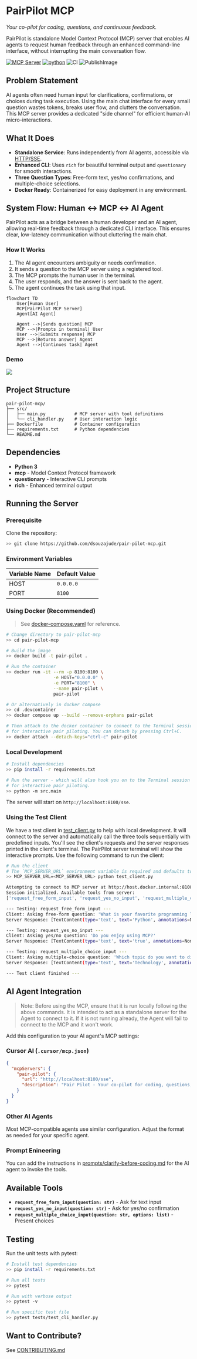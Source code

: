 # PairPilot MCP
*Your co-pilot for coding, questions, and continuous feedback.*

PairPilot is standalone Model Context Protocol (MCP) server that enables AI agents to request human feedback through an enhanced command-line interface, without interrupting the main conversation flow.

[![MCP Server](https://img.shields.io/badge/MCP-Server-D2C3A5?style=flat-square)](https://modelcontextprotocol.io)
[![python](https://img.shields.io/badge/Python-3.10_%7C_3.11_%7C_3.12-blue?logo=python&logoColor=white&style=flat-square)](https://github.com/tshu-w/mcp-copilot)
![CI](https://github.com/dsouzajude/pair-pilot-mcp/actions/workflows/ci.yaml/badge.svg)
![PublishImage](https://github.com/dsouzajude/pair-pilot-mcp/actions/workflows/publish-image.yaml/badge.svg)


## Problem Statement

AI agents often need human input for clarifications, confirmations, or choices during task execution. Using the main chat interface for every small question wastes tokens, breaks user flow, and clutters the conversation. This MCP server provides a dedicated "side channel" for efficient human-AI micro-interactions.

## What It Does

- **Standalone Service**: Runs independently from AI agents, accessible via [HTTP/SSE](https://modelcontextprotocol.io/docs/concepts/transports#server-sent-events-sse).
- **Enhanced CLI**: Uses `rich` for beautiful terminal output and `questionary` for smooth interactions.
- **Three Question Types**: Free-form text, yes/no confirmations, and multiple-choice selections.
- **Docker Ready**: Containerized for easy deployment in any environment.

## System Flow: Human ↔ MCP ↔ AI Agent

PairPilot acts as a bridge between a human developer and an AI agent, allowing real-time feedback through a dedicated CLI interface. This ensures clear, low-latency communication without cluttering the main chat.

### How It Works

1. The AI agent encounters ambiguity or needs confirmation.
2. It sends a question to the MCP server using a registered tool.
3. The MCP prompts the human user in the terminal.
4. The user responds, and the answer is sent back to the agent.
5. The agent continues the task using that input.

```mermaid
flowchart TD
    User[Human User]
    MCP[PairPilot MCP Server]
    Agent[AI Agent]

    Agent -->|Sends question| MCP
    MCP -->|Prompts in terminal| User
    User -->|Submits response| MCP
    MCP -->|Returns answer| Agent
    Agent -->|Continues task| Agent
```

### Demo

![](docs/pair-pilot-demo.gif)

## Project Structure

```
pair-pilot-mcp/
├── src/
│   ├── main.py           # MCP server with tool definitions
│   └── cli_handler.py    # User interaction logic
├── Dockerfile            # Container configuration
├── requirements.txt      # Python dependencies
└── README.md
```

## Dependencies

- **Python 3**
- **mcp** - Model Context Protocol framework
- **questionary** - Interactive CLI prompts
- **rich** - Enhanced terminal output

## Running the Server

### Prerequisite

Clone the repository:

```bash
>> git clone https://github.com/dsouzajude/pair-pilot-mcp.git
```

### Environment Variables

| Variable Name | Default Value |
| ------------- | ------------- |
| HOST          | `0.0.0.0`     |
| PORT          | `8100`        | 

### Using Docker (Recommended)

> See [docker-compose.yaml](.devcontainer/docker-compose.yaml) for reference. 

```bash
# Change directory to pair-pilot-mcp
>> cd pair-pilot-mcp

# Build the image
>> docker build -t pair-pilot .

# Run the container
>> docker run -it --rm -p 8100:8100 \
                  -e HOST="0.0.0.0" \
                  -e PORT="8100" \
                  --name pair-pilot \
                  pair-pilot

# Or alternatively in docker compose
>> cd .devcontainer
>> docker compose up --build --remove-orphans pair-pilot

# Then attach to the docker container to connect to the Terminal session
# for interactive pair piloting. You can detach by pressing Ctrl+C.
>> docker attach --detach-keys="ctrl-c" pair-pilot
```

### Local Development

```bash
# Install dependencies
>> pip install -r requirements.txt

# Run the server - which will also hook you on to the Terminal session
# for interactive pair piloting.
>> python -m src.main
```

The server will start on `http://localhost:8100/sse`.

### Using the Test Client

We have a test client in [test_client.py](test_client.py) to help with local
development. It will connect to the server and automatically call the three tools sequentially with predefined inputs. You'll see the client's requests and the server responses printed in the client's terminal. The PairPilot server terminal will show the interactive prompts. Use the following command to run the client:

```bash
# Run the client
# The `MCP_SERVER_URL` environment variable is required and defaults to `http://localhost:8100/sse`
>> MCP_SERVER_URL=<MCP_SERVER_URL> python test_client.py

Attempting to connect to MCP server at http://host.docker.internal:8100/sse...
Session initialized. Available tools from server:
['request_free_form_input', 'request_yes_no_input', 'request_multiple_choice_input']

--- Testing: request_free_form_input ---
Client: Asking free-form question: 'What is your favorite programming language?'
Server Response: [TextContent(type='text', text='Python', annotations=None)]

--- Testing: request_yes_no_input ---
Client: Asking yes/no question: 'Do you enjoy using MCP?'
Server Response: [TextContent(type='text', text='true', annotations=None)]

--- Testing: request_multiple_choice_input ---
Client: Asking multiple-choice question: 'Which topic do you want to discuss?' with options: ['Technology', 'Science', 'Art']
Server Response: [TextContent(type='text', text='Technology', annotations=None), TextContent(type='text', text='Science', annotations=None)]

--- Test client finished ---
```

## AI Agent Integration

> Note: Before using the MCP, ensure that it is run locally following the above commands. It is intended to act as a standalone server for the Agent to connect to it. If it is not running already, the Agent will fail to connect to the MCP and it won't work.

Add this configuration to your AI agent's MCP settings:

### Cursor AI (`.cursor/mcp.json`)

```json
{
  "mcpServers": {
    "pair-pilot": {
      "url": "http://localhost:8100/sse",
      "description": "Pair Pilot - Your co-pilot for coding, questions, and continuous feedback"
    }
  }
}
```

### Other AI Agents

Most MCP-compatible agents use similar configuration. Adjust the format as needed for your specific agent.

### Prompt Enineering

You can add the instructions in [prompts/clarify-before-coding.md](prompts/clarify-before-coding.md) for the AI agent to invoke the tools.


## Available Tools

- **`request_free_form_input(question: str)`** - Ask for text input
- **`request_yes_no_input(question: str)`** - Ask for yes/no confirmation
- **`request_multiple_choice_input(question: str, options: list)`** - Present choices

## Testing

Run the unit tests with pytest:

```bash
# Install test dependencies
>> pip install -r requirements.txt

# Run all tests
>> pytest

# Run with verbose output
>> pytest -v

# Run specific test file
>> pytest tests/test_cli_handler.py
```

## Want to Contribute?

See [CONTRIBUTING.md](CONTRIBUTING.md)